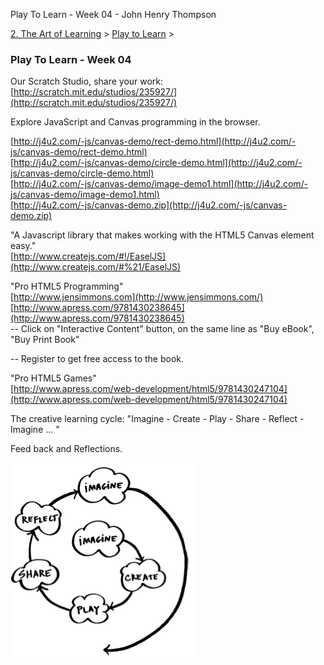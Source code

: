 Play To Learn - Week 04 - John Henry Thompson


    

[2\. The Art of Learning](../../the-art-of-learning.html)‎ > ‎[Play to Learn](../play-to-learn.html)‎ > ‎

### Play To Learn - Week 04

  

Our Scratch Studio, share your work:  
[http://scratch.mit.edu/studios/235927/](http://scratch.mit.edu/studios/235927/)  
  
Explore JavaScript and Canvas programming in the browser.  
  
[http://j4u2.com/-js/canvas-demo/rect-demo.html](http://j4u2.com/-js/canvas-demo/rect-demo.html)  
[http://j4u2.com/-js/canvas-demo/circle-demo.html](http://j4u2.com/-js/canvas-demo/circle-demo.html)  
[http://j4u2.com/-js/canvas-demo/image-demo1.html](http://j4u2.com/-js/canvas-demo/image-demo1.html)  
[http://j4u2.com/-js/canvas-demo.zip](http://j4u2.com/-js/canvas-demo.zip)  
  
"A Javascript library that makes working with the HTML5 Canvas element easy."  
[http://www.createjs.com/#!/EaselJS](http://www.createjs.com/#%21/EaselJS)  
  
"Pro HTML5 Programming"  
[http://www.jensimmons.com](http://www.jensimmons.com/)  
[http://www.apress.com/9781430238645](http://www.apress.com/9781430238645)  
\-- Click on "Interactive Content" button, on the same line as "Buy eBook", "Buy Print Book"  

\-- Register to get free access to the book.  

  
"Pro HTML5 Games"  
[http://www.apress.com/web-development/html5/9781430247104](http://www.apress.com/web-development/html5/9781430247104)  
  

The creative learning cycle: "Imagine - Create - Play - Share - Reflect - Imagine ... "  

Feed back and Reflections.  
  
  

[![](../../_/rsrc/1481644980214/the-art-of-learning/play-to-learn/play-to-learn---week-04/Imagine-Create-Play-Share-Reflect.png)](http://www.johnhenrythompson.com/the-art-of-learning/play-to-learn/play-to-learn---week-04/Imagine-Create-Play-Share-Reflect.png?attredirects=0)

  

